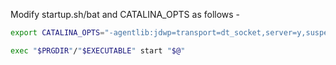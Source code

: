 Modify startup.sh/bat and CATALINA_OPTS as follows -

``` sh
export CATALINA_OPTS="-agentlib:jdwp=transport=dt_socket,server=y,suspend=n,address=*:8000"

exec "$PRGDIR"/"$EXECUTABLE" start "$@"
```